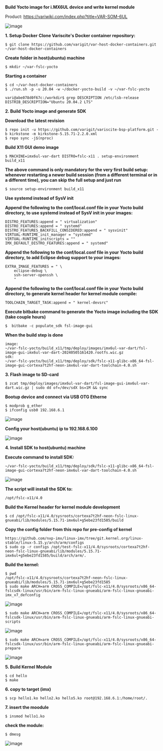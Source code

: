 **Build Yocto image for i.MX6UL device and write kernel module**

Product: https://variwiki.com/index.php?title=VAR-SOM-6UL

![image](https://github.com/vult0306/lkm/assets/19576509/7860341c-39a5-48b7-a9f7-bd58d82cde13)

**1. Setup Docker**
**Clone Variscite's Docker container repository:**

```$ git clone https://github.com/varigit/var-host-docker-containers.git ~/var-host-docker-containers```

**Create folder in host(ubuntu) machine**

```$ mkdir ~/var-fslc-yocto```

**Starting a container**

```
$ cd ~/var-host-docker-containers
$ ./run.sh -p -u 20.04 -w ~/docker-yocto-build -v ~/var-fslc-yocto

vari@abe078d0f67c:/workdir$ grep DESCRIPTION /etc/lsb-release
DISTRIB_DESCRIPTION="Ubuntu 20.04.2 LTS"
```

**2. Build Yocto image and generate SDK**

**Download the latest revision**

```
$ repo init -u https://github.com/varigit/variscite-bsp-platform.git -b kirkstone -m kirkstone-5.15.71-2.2.0.xml
$ repo sync -j$(nproc)
```

**Build X11 GUI demo image**

```
$ MACHINE=imx6ul-var-dart DISTRO=fslc-x11 . setup-environment build_x11
```

**The above command is only mandatory for the very first build setup: whenever restarting a newer build session (from a different terminal or in a different time), you can skip the full setup and just run**

```
$ source setup-environment build_x11
```

**Use systemd instead of SysV init**

**Append the following to the conf/local.conf file in your Yocto build directory, to use systemd instead of SysV init in your images:**

```
DISTRO_FEATURES:append = " virtualization"
DISTRO_FEATURES:append = " systemd"
DISTRO_FEATURES_BACKFILL_CONSIDERED:append = " sysvinit"
VIRTUAL-RUNTIME_init_manager = "systemd"
VIRTUAL-RUNTIME_initscripts = ""
IMX_DEFAULT_DISTRO_FEATURES:append = " systemd"
```

**Append the following to the conf/local.conf file in your Yocto build directory, to add Eclipse debug support to your images:**

```
EXTRA_IMAGE_FEATURES = " \
    eclipse-debug \
    ssh-server-openssh \
    "
```

**Append the following to the conf/local.conf file in your Yocto build directory, to generate kernel header for kernel module compile:**

```
TOOLCHAIN_TARGET_TASK:append = " kernel-devsrc"
```

**Execute bitbake command to generate the Yocto image including the SDK (take couple hours)**

```
$  bitbake -c populate_sdk fsl-image-gui
```

**When the build step is done**

```
image:
~/var-fslc-yocto/build_x11/tmp/deploy/images/imx6ul-var-dart/fsl-image-gui-imx6ul-var-dart-20240505161420.rootfs.wic.gz
sdk:
~/var-fslc-yocto/build_x11/tmp/deploy/sdk/fslc-x11-glibc-x86_64-fsl-image-gui-cortexa7t2hf-neon-imx6ul-var-dart-toolchain-4.0.sh
```

**3. Flash image to SD-card**

```
$ zcat tmp/deploy/images/imx6ul-var-dart/fsl-image-gui-imx6ul-var-dart.wic.gz | sudo dd of=/dev/sdX bs=1M && sync
```

**Bootup device and connect via USB OTG Etherne**

```
$ modprob g_ether
$ ifconfig usb0 192.168.6.1
```

![image](https://github.com/vult0306/lkm/assets/19576509/e3bd1055-d7f2-4e76-b733-1fa3c5d1e96c)

**Config your host(ubuntu) ip to 192.168.6.100**

![image](https://github.com/vult0306/lkm/assets/19576509/cee1d467-ffd0-4b10-bed2-63a658bfba1a)

**4. Install SDK to host(ubuntu) machine**

**Execute command to install SDK:**

```
~/var-fslc-yocto/build_x11/tmp/deploy/sdk/fslc-x11-glibc-x86_64-fsl-image-gui-cortexa7t2hf-neon-imx6ul-var-dart-toolchain-4.0.sh
```

![image](https://github.com/vult0306/lkm/assets/19576509/f000710f-51f7-4f2e-b447-b94a06fa2593)

**The script will install the SDK to:**

```
/opt/fslc-x11/4.0
```

**Build the Kernel header for kernel module development**

```
$ cd /opt/fslc-x11/4.0/sysroots/cortexa7t2hf-neon-fslc-linux-gnueabi/lib/modules/5.15.71-imx6ul+g5ebe23fd1585/build
```

**Copy the config folder from this repo for pre-config of kernel**

```
https://github.com/nxp-imx/linux-imx/tree/git.kernel.org/linux-stable/linux-5.15.y/arch/arm/configs
$ sudo cp -r configs /opt/test-fslc-x11/4.0/sysroots/cortexa7t2hf-neon-fslc-linux-gnueabi/lib/modules/5.15.71-imx6ul+g5ebe23fd1585/build/arch/arm/.
```

**Build the kernel:**

```
$ pwd
/opt/fslc-x11/4.0/sysroots/cortexa7t2hf-neon-fslc-linux-gnueabi/lib/modules/5.15.71-imx6ul+g5ebe23fd1585
$ sudo make ARCH=arm CROSS_COMPILE=/opt/fslc-x11/4.0/sysroots/x86_64-fslcsdk-linux/usr/bin/arm-fslc-linux-gnueabi/arm-fslc-linux-gnueabi- imx_v7_defconfig
```
![image](https://github.com/vult0306/lkm/assets/19576509/129df9d4-9a7c-4d45-b849-33f5024ca310)

```
$ sudo make ARCH=arm CROSS_COMPILE=/opt/fslc-x11/4.0/sysroots/x86_64-fslcsdk-linux/usr/bin/arm-fslc-linux-gnueabi/arm-fslc-linux-gnueabi- scripts
```

![image](https://github.com/vult0306/lkm/assets/19576509/fab4b569-52a8-43f5-a79c-d82df637577d)

```
$ sudo make ARCH=arm CROSS_COMPILE=/opt/fslc-x11/4.0/sysroots/x86_64-fslcsdk-linux/usr/bin/arm-fslc-linux-gnueabi/arm-fslc-linux-gnueabi- prepare
```
![image](https://github.com/vult0306/lkm/assets/19576509/5a89d368-2f12-4200-88b6-26383209a0d1)


**5. Build Kernel Module**

```
$ cd hello
$ make
```

**6. copy to target (imx)**

```
$ scp hello1.ko hello2.ko hello5.ko root@192.168.6.1:/home/root/.
```

**7. insert the moodule**

```
$ insmod hello1.ko
```

**check the module:**

```
$ dmesg
```

![image](https://github.com/vult0306/lkm/assets/19576509/718805e4-e925-4c30-ab3f-72ecc039e121)

